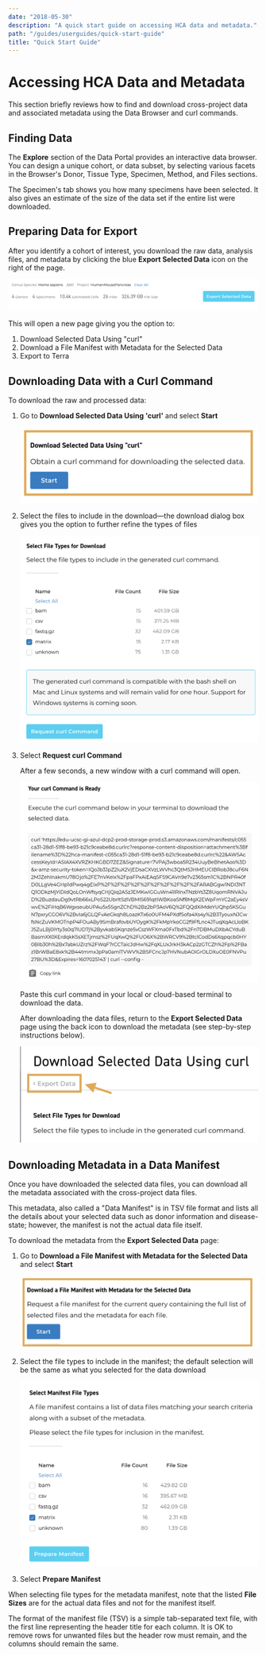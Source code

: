 ```yaml
---
date: "2018-05-30"
description: "A quick start guide on accessing HCA data and metadata."
path: "/guides/userguides/quick-start-guide"
title: "Quick Start Guide"
---
```


# Accessing HCA Data and Metadata

This section briefly reviews how to find and download cross-project data and associated metadata using the Data Browser and curl commands. 

## Finding Data

The **Explore** section of the Data Portal provides an interactive data browser. You can design a unique cohort, or data subset, by selecting various facets in the Browser's Donor, Tissue Type, Specimen, Method, and Files sections. 

The Specimen's tab shows you how many specimens have been selected. It also gives an estimate of the size of the data set if the entire list were downloaded.

## Preparing Data for Export

After you identify a cohort of interest, you download the raw data, analysis files, and metadata by clicking the blue **Export Selected Data** icon on the right of the page.

<figure-styles>

![Export Icon](../_images/Export_icon.png "Export Data")

</figure-styles>

This will open a new page giving you the option to:

1) Download Selected Data Using "curl"
2) Download a File Manifest with Metadata for the Selected Data
3) Export to Terra 

## Downloading Data with a Curl Command

To download the raw and processed data: 

1. Go to **Download Selected Data Using 'curl'** and select **Start**

   ![Export Data](../_images/Export_selected_data.png "Export Selected Data")

2. Select the files to include in the download—the download dialog box gives you the option to further refine the types of files

    ![Select Files](../_images/select_file_types.png "Select Files")

3. Select **Request curl Command**

    After a few seconds, a new window with a curl command will open. 
    
    ![curl command](../_images/curl_command.png "curl command")
    
    Paste this curl command in your local or cloud-based terminal to download the data. 
    
    After downloading the data files, return to the **Export Selected Data** page using the back icon to download the metadata (see step-by-step instructions below).
    
    ![Back icon](../_images/back_icon.png "back icon")

## Downloading Metadata in a Data Manifest

Once you have downloaded the selected data files, you can download all the metadata associated with the cross-project data files. 

This metadata, also called a "Data Manifest" is in TSV file format and lists all the details about your selected data such as donor information and disease-state; however, the manifest is not the actual data file itself.

To download the metadata from the **Export Selected Data** page:

1. Go to **Download a File Manifest with Metadata for the Selected Data** and select **Start**

    ![Export Manifest](../_images/Export_selected_manifest.png "Export Manifest")

2. Select the file types to include in the manifest; the default selection will be the same as what you selected for the data download

    ![Prepare Manifest](../_images/prepare_manifest.png "Prepare Manifest")

3. Select **Prepare Manifest**

When selecting file types for the metadata manifest, note that the listed **File Sizes** are for the actual data files and not for the manifest itself. 

The format of the manifest file (TSV) is a simple tab-separated text file, with the first line representing the header title for each column. It is OK to remove rows for unwanted files but the header row must remain, and the columns should remain the same.
